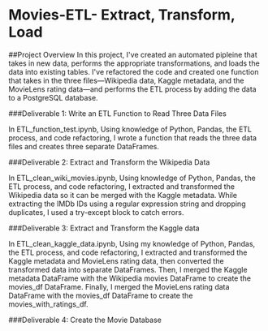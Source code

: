 # Movies-ETL- Extract, Transform, Load
##Project Overview
In this project, I've created an automated pipleine that takes in new data, performs the appropriate transformations, and loads the data into existing tables. I've refactored the code and created one function that takes in the three files—Wikipedia data, Kaggle metadata, and the MovieLens rating data—and performs the ETL process by adding the data to a PostgreSQL database.





###Deliverable 1: Write an ETL Function to Read Three Data Files

In ETL_function_test.ipynb, Using knowledge of Python, Pandas, the ETL process, and code refactoring, I wrote a function that reads the three data files and creates three separate DataFrames.

###Deliverable 2: Extract and Transform the Wikipedia Data

In ETL_clean_wiki_movies.ipynb, Using knowledge of Python, Pandas, the ETL process, and code refactoring, I extracted and transformed the Wikipedia data so it can be merged with the Kaggle metadata. While extracting the IMDb IDs using a regular expression string and dropping duplicates, I used a try-except block to catch errors.

###Deliverable 3: Extract and Transform the Kaggle data

In ETL_clean_kaggle_data.ipynb, Using my knowledge of Python, Pandas, the ETL process, and code refactoring, I extracted and transformed the Kaggle metadata and MovieLens rating data, then converted the transformed data into separate DataFrames. Then, I merged the Kaggle metadata DataFrame with the Wikipedia movies DataFrame to create the movies_df DataFrame. Finally, I merged the MovieLens rating data DataFrame with the movies_df DataFrame to create the movies_with_ratings_df.


###Deliverable 4: Create the Movie Database
